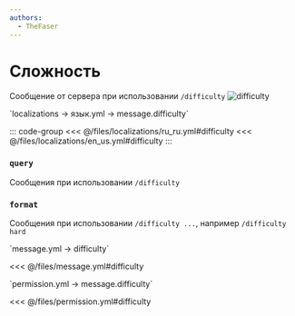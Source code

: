 ```yaml
---
authors:
  - TheFaser
---
```


# Сложность

<!--@include: @/parts/vanillaWarn.md#command-->

Сообщение от сервера при использовании `/difficulty`
![difficulty](/difficulty.png)

[//]: # (localization)
<!--@include: @/parts/words.md#localization--> 
<!--@include: @/parts/words.md#path--> `localizations → язык.yml → message.difficulty`

<!--@include: @/parts/words.md#default--> 

::: code-group
<<< @/files/localizations/ru_ru.yml#difficulty
<<< @/files/localizations/en_us.yml#difficulty
:::

### `query`

Сообщения при использовании `/difficulty`

### `format`

Сообщения при использовании `/difficulty ...`, например `/difficulty hard`

[//]: # (message.yml)
<!--@include: @/parts/words.md#setting-->
<!--@include: @/parts/words.md#path--> `message.yml → difficulty`

<!--@include: @/parts/words.md#default-->
<<< @/files/message.yml#difficulty

<!--@include: @/parts/enable.md-->

<!--@include: @/parts/range.md-->
<!--@include: @/parts/destination.md-->
<!--@include: @/parts/sound.md-->

[//]: # (permission.yml)
<!--@include: @/parts/words.md#permission-->
<!--@include: @/parts/words.md#path--> `permission.yml → message.difficulty`

<!--@include: @/parts/words.md#default-->
<<< @/files/permission.yml#difficulty

<!--@include: @/parts/permission/permissionTier3.md-->
<!--@include: @/parts/permission/sound.md-->